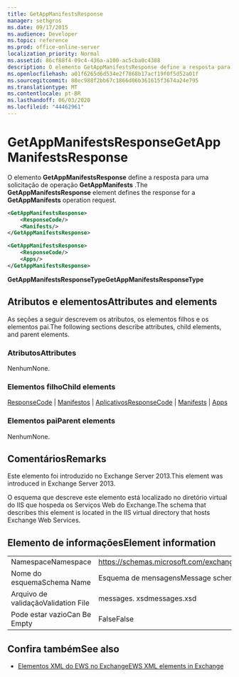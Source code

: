 ```yaml
---
title: GetAppManifestsResponse
manager: sethgros
ms.date: 09/17/2015
ms.audience: Developer
ms.topic: reference
ms.prod: office-online-server
localization_priority: Normal
ms.assetid: 86cf88f4-09c4-436a-a100-ac5cba0c4388
description: O elemento GetAppManifestsResponse define a resposta para uma solicitação de operação GetAppManifests.
ms.openlocfilehash: a01f6265d6d534e2f7868b17acf19f0f5d52a01f
ms.sourcegitcommit: 88ec988f2bb67c1866d06b361615f3674a24e795
ms.translationtype: MT
ms.contentlocale: pt-BR
ms.lasthandoff: 06/03/2020
ms.locfileid: "44462961"
---
```

# <a name="getappmanifestsresponse"></a><span data-ttu-id="74d44-103">GetAppManifestsResponse</span><span class="sxs-lookup"><span data-stu-id="74d44-103">GetAppManifestsResponse</span></span>

<span data-ttu-id="74d44-104">O elemento **GetAppManifestsResponse** define a resposta para uma solicitação de operação **GetAppManifests** .</span><span class="sxs-lookup"><span data-stu-id="74d44-104">The **GetAppManifestsResponse** element defines the response for a **GetAppManifests** operation request.</span></span> 
  
```xml
<GetAppManifestsResponse>
    <ResponseCode/>
    <Manifests/>
</GetAppManifestsResponse>
```

```xml
<GetAppManifestsResponse>
    <ResponseCode/>
    <Apps/>
</GetAppManifestsResponse>
```

<span data-ttu-id="74d44-105">**GetAppManifestsResponseType**</span><span class="sxs-lookup"><span data-stu-id="74d44-105">**GetAppManifestsResponseType**</span></span>

## <a name="attributes-and-elements"></a><span data-ttu-id="74d44-106">Atributos e elementos</span><span class="sxs-lookup"><span data-stu-id="74d44-106">Attributes and elements</span></span>

<span data-ttu-id="74d44-107">As seções a seguir descrevem os atributos, os elementos filhos e os elementos pai.</span><span class="sxs-lookup"><span data-stu-id="74d44-107">The following sections describe attributes, child elements, and parent elements.</span></span>
  
### <a name="attributes"></a><span data-ttu-id="74d44-108">Atributos</span><span class="sxs-lookup"><span data-stu-id="74d44-108">Attributes</span></span>

<span data-ttu-id="74d44-109">Nenhum</span><span class="sxs-lookup"><span data-stu-id="74d44-109">None.</span></span>
  
### <a name="child-elements"></a><span data-ttu-id="74d44-110">Elementos filho</span><span class="sxs-lookup"><span data-stu-id="74d44-110">Child elements</span></span>

<span data-ttu-id="74d44-111">[ResponseCode](responsecode.md)  |  [Manifestos](manifests.md)  |  [Aplicativos](apps.md)</span><span class="sxs-lookup"><span data-stu-id="74d44-111">[ResponseCode](responsecode.md) | [Manifests](manifests.md) | [Apps](apps.md)</span></span>
  
### <a name="parent-elements"></a><span data-ttu-id="74d44-112">Elementos pai</span><span class="sxs-lookup"><span data-stu-id="74d44-112">Parent elements</span></span>

<span data-ttu-id="74d44-113">Nenhum</span><span class="sxs-lookup"><span data-stu-id="74d44-113">None.</span></span>
  
## <a name="remarks"></a><span data-ttu-id="74d44-114">Comentários</span><span class="sxs-lookup"><span data-stu-id="74d44-114">Remarks</span></span>

<span data-ttu-id="74d44-115">Este elemento foi introduzido no Exchange Server 2013.</span><span class="sxs-lookup"><span data-stu-id="74d44-115">This element was introduced in Exchange Server 2013.</span></span>
  
<span data-ttu-id="74d44-116">O esquema que descreve este elemento está localizado no diretório virtual do IIS que hospeda os Serviços Web do Exchange.</span><span class="sxs-lookup"><span data-stu-id="74d44-116">The schema that describes this element is located in the IIS virtual directory that hosts Exchange Web Services.</span></span>
  
## <a name="element-information"></a><span data-ttu-id="74d44-117">Elemento de informações</span><span class="sxs-lookup"><span data-stu-id="74d44-117">Element information</span></span>

|||
|:-----|:-----|
|<span data-ttu-id="74d44-118">Namespace</span><span class="sxs-lookup"><span data-stu-id="74d44-118">Namespace</span></span>  <br/> |https://schemas.microsoft.com/exchange/services/2006/messages  <br/> |
|<span data-ttu-id="74d44-119">Nome do esquema</span><span class="sxs-lookup"><span data-stu-id="74d44-119">Schema Name</span></span>  <br/> |<span data-ttu-id="74d44-120">Esquema de mensagens</span><span class="sxs-lookup"><span data-stu-id="74d44-120">Message schema</span></span>  <br/> |
|<span data-ttu-id="74d44-121">Arquivo de validação</span><span class="sxs-lookup"><span data-stu-id="74d44-121">Validation File</span></span>  <br/> |<span data-ttu-id="74d44-122">messages. xsd</span><span class="sxs-lookup"><span data-stu-id="74d44-122">messages.xsd</span></span>  <br/> |
|<span data-ttu-id="74d44-123">Pode estar vazio</span><span class="sxs-lookup"><span data-stu-id="74d44-123">Can Be Empty</span></span>  <br/> |<span data-ttu-id="74d44-124">False</span><span class="sxs-lookup"><span data-stu-id="74d44-124">False</span></span>  <br/> |
   
## <a name="see-also"></a><span data-ttu-id="74d44-125">Confira também</span><span class="sxs-lookup"><span data-stu-id="74d44-125">See also</span></span>

- [<span data-ttu-id="74d44-126">Elementos XML do EWS no Exchange</span><span class="sxs-lookup"><span data-stu-id="74d44-126">EWS XML elements in Exchange</span></span>](ews-xml-elements-in-exchange.md)

